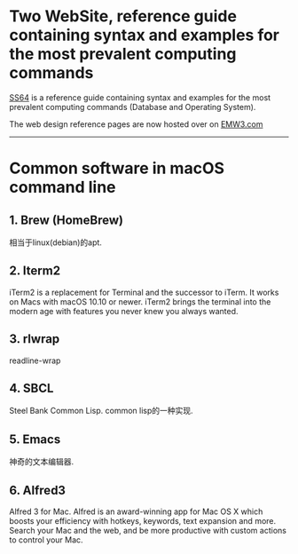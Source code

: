 # Two WebSite, reference guide containing syntax and examples for the most prevalent computing commands 

[SS64](https://ss64.com) is a reference guide containing syntax and examples for the most prevalent computing commands (Database and Operating System). 

The web design reference pages are now hosted over on [EMW3.com](https://emw3.com)





---
# Common software in macOS command line 

## 1. Brew (HomeBrew) 

相当于linux(debian)的apt. 

## 2. Iterm2

iTerm2 is a replacement for Terminal and the successor to iTerm. It works on Macs with macOS 10.10 or newer. iTerm2 brings the terminal into the modern age with features you never knew you always wanted.

## 3. rlwrap 

readline-wrap

## 4. SBCL

Steel Bank Common Lisp. common lisp的一种实现.

## 5. Emacs

神奇的文本编辑器.

## 6. Alfred3

Alfred 3 for Mac. Alfred is an award-winning app for Mac OS X which boosts your efficiency with hotkeys, keywords, text expansion and more. Search your Mac and the web, and be more productive with custom actions to control your Mac.

